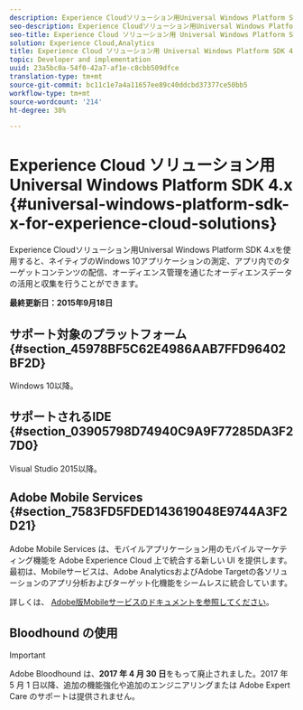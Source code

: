 ```yaml
---
description: Experience Cloudソリューション用Universal Windows Platform SDK 4.xを使用すると、ネイティブのWindows 10アプリケーションの測定、アプリ内でのターゲットコンテンツの配信、オーディエンス管理を通じたオーディエンスデータの活用と収集を行うことができます。
seo-description: Experience Cloudソリューション用Universal Windows Platform SDK 4.xを使用すると、ネイティブのWindows 10アプリケーションの測定、アプリ内でのターゲットコンテンツの配信、オーディエンス管理を通じたオーディエンスデータの活用と収集を行うことができます。
seo-title: Experience Cloud ソリューション用 Universal Windows Platform SDK 4.x
solution: Experience Cloud,Analytics
title: Experience Cloud ソリューション用 Universal Windows Platform SDK 4.x
topic: Developer and implementation
uuid: 23a5bc0a-54f0-42a7-af1e-c8cbb509dfce
translation-type: tm+mt
source-git-commit: bc11c1e7a4a11657ee89c40ddcbd37377ce50bb5
workflow-type: tm+mt
source-wordcount: '214'
ht-degree: 38%

---
```



# Experience Cloud ソリューション用 Universal Windows Platform SDK 4.x {#universal-windows-platform-sdk-x-for-experience-cloud-solutions}

Experience Cloudソリューション用Universal Windows Platform SDK 4.xを使用すると、ネイティブのWindows 10アプリケーションの測定、アプリ内でのターゲットコンテンツの配信、オーディエンス管理を通じたオーディエンスデータの活用と収集を行うことができます。

**最終更新日：2015年9月18日**

## サポート対象のプラットフォーム {#section_45978BF5C62E4986AAB7FFD96402BF2D}

Windows 10以降。

## サポートされるIDE {#section_03905798D74940C9A9F77285DA3F27D0}

Visual Studio 2015以降。

## Adobe Mobile Services {#section_7583FD5FDED143619048E9744A3F2D21}

Adobe Mobile Services は、モバイルアプリケーション用のモバイルマーケティング機能を Adobe Experience Cloud 上で統合する新しい UI を提供します。最初は、Mobileサービスは、Adobe AnalyticsおよびAdobe Targetの各ソリューションのアプリ分析およびターゲット化機能をシームレスに統合しています。

詳しくは、 [Adobe版Mobileサービスのドキュメントを参照してください](/help/using/home.md)。

## Bloodhound の使用

>[!IMPORTANT]
>
>Adobe Bloodhound は、**2017 年 4 月 30 日**&#x200B;をもって廃止されました。2017 年 5 月 1 日以降、追加の機能強化や追加のエンジニアリングまたは Adobe Expert Care のサポートは提供されません。
